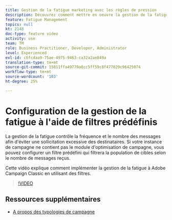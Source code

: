 ```yaml
---
title: Gestion de la fatigue marketing avec les règles de pression
description: Découvrez comment mettre en oeuvre la gestion de la fatigue à Adobe Campaign Classic en utilisant des filtres.
feature: Fatigue Management
topics: null
kt: 2148
doc-type: feature video
activity: use
team: TM
role: Business Practitioner, Developer, Administrator
level: Experienced
exl-id: c6fcdaa9-75ae-4975-9463-ca32a2ae849a
translation-type: tm+mt
source-git-commit: 15811ffa49770a8cc5ff59c8f477029c96425074
workflow-type: tm+mt
source-wordcount: '103'
ht-degree: 25%

---
```


# Configuration de la gestion de la fatigue à l&#39;aide de filtres prédéfinis

La gestion de la fatigue contrôle la fréquence et le nombre des messages afin d&#39;éviter une sollicitation excessive des destinataires. Si votre instance de campagne ne contient pas le module d&#39;optimisation de campagne, vous pouvez configurer un filtre prédéfini qui filtrera la population de cibles selon le nombre de messages reçus.

Cette vidéo explique comment implémenter la gestion de la fatigue à Adobe Campaign Classic en utilisant des filtres.

>[!VIDEO](https://video.tv.adobe.com/v/25091?quality=12)

## Ressources supplémentaires

* [A propos des typologies de campagne](https://docs.adobe.com/content/help/en/campaign-classic/using/orchestrating-campaigns/campaign-optimization/about-campaign-typologies.html)
